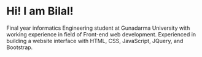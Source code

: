 # Hi! I am Bilal!
Final year informatics Engineering student at Gunadarma University with working experience in field of Front-end web development. Experienced in building a website interface with HTML, CSS, JavaScript, JQuery, and Bootstrap. 
